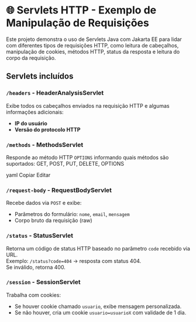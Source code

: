 # 🌐 Servlets HTTP - Exemplo de Manipulação de Requisições

Este projeto demonstra o uso de Servlets Java com Jakarta EE para lidar com diferentes tipos de requisições HTTP, como leitura de cabeçalhos, manipulação de cookies, métodos HTTP, status da resposta e leitura do corpo da requisição.

##  Servlets incluídos

###  `/headers` - HeaderAnalysisServlet
Exibe todos os cabeçalhos enviados na requisição HTTP e algumas informações adicionais:
- **IP do usuário**
- **Versão do protocolo HTTP**

###  `/methods` - MethodsServlet
Responde ao método HTTP `OPTIONS` informando quais métodos são suportados:
GET, POST, PUT, DELETE, OPTIONS

yaml
Copiar
Editar

### `/request-body` - RequestBodyServlet
Recebe dados via `POST` e exibe:
- Parâmetros do formulário: `nome`, `email`, `mensagem`
- Corpo bruto da requisição (raw)

###  `/status` - StatusServlet
Retorna um código de status HTTP baseado no parâmetro `code` recebido via URL.  
Exemplo: `/status?code=404` → resposta com status 404.  
Se inválido, retorna 400.

###  `/session` - SessionServlet
Trabalha com cookies:
- Se houver cookie chamado `usuario`, exibe mensagem personalizada.
- Se não houver, cria um cookie `usuario=usuarioX` com validade de 1 dia.
